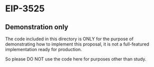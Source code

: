 # EIP-3525

## Demonstration only

The code included in this directory is ONLY for the purpose of demonstrating how to implement this proposal, it is not a full-featured implementation ready for production.

So please DO NOT use the code here for purposes other than study.
